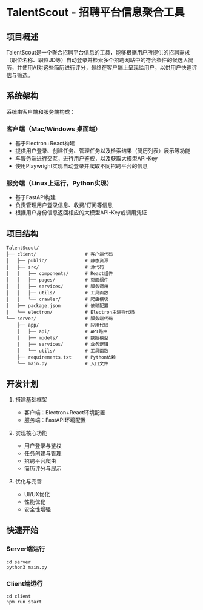 # TalentScout - 招聘平台信息聚合工具

## 项目概述

TalentScout是一个聚合招聘平台信息的工具，能够根据用户所提供的招聘需求（职位名称、职位JD等）自动登录并检索多个招聘网站中的符合条件的候选人简历，并使用AI对这些简历进行评分，最终在客户端上呈现给用户，以供用户快速评估与筛选。

## 系统架构

系统由客户端和服务端构成：

### 客户端（Mac/Windows 桌面端）
- 基于Electron+React构建
- 提供用户登录、创建任务、管理任务以及检索结果（简历列表）展示等功能
- 与服务端进行交互，进行用户鉴权，以及获取大模型API-Key
- 使用Playwright实现自动登录并爬取不同招聘平台的信息

### 服务端（Linux上运行，Python实现）
- 基于FastAPI构建
- 负责管理用户登录信息、收费/订阅等信息
- 根据用户身份信息返回相应的大模型API-Key或调用凭证

## 项目结构

```
TalentScout/
├── client/                  # 客户端代码
│   ├── public/              # 静态资源
│   ├── src/                 # 源代码
│   │   ├── components/      # React组件
│   │   ├── pages/           # 页面组件
│   │   ├── services/        # 服务调用
│   │   ├── utils/           # 工具函数
│   │   └── crawler/         # 爬虫模块
│   ├── package.json         # 依赖配置
│   └── electron/            # Electron主进程代码
└── server/                  # 服务端代码
    ├── app/                 # 应用代码
    │   ├── api/             # API路由
    │   ├── models/          # 数据模型
    │   ├── services/        # 业务逻辑
    │   └── utils/           # 工具函数
    ├── requirements.txt     # Python依赖
    └── main.py              # 入口文件
```

## 开发计划

1. 搭建基础框架
   - 客户端：Electron+React环境配置
   - 服务端：FastAPI环境配置

2. 实现核心功能
   - 用户登录与鉴权
   - 任务创建与管理
   - 招聘平台爬虫
   - 简历评分与展示

3. 优化与完善
   - UI/UX优化
   - 性能优化
   - 安全性增强

## 快速开始
### Server端运行
```shell
cd server
python3 main.py
```

### Client端运行
```shell
cd client
npm run start
```